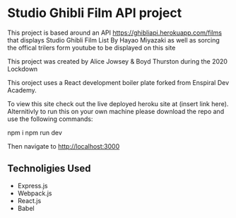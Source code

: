 
# Studio Ghibli Film API project

This project is based around an API <https://ghibliapi.herokuapp.com/films> that displays Studio Ghibli Film List By Hayao Miyazaki as well as sorcing the offical trilers form youtube to be displayed on this site

This project was created by Alice Jowsey & Boyd Thurston during the 2020 Lockdown 

This oroject uses a React development boiler plate forked from Enspiral Dev Academy. 

To view this site check out the live deployed heroku site at (insert link here). Alternitivly to run this on your own machine please download the repo and use the following commands:

npm i
npm run dev 

Then navigate to <http://localhost:3000>

## Technoligies Used

- Express.js
- Webpack.js
- React.js
- Babel